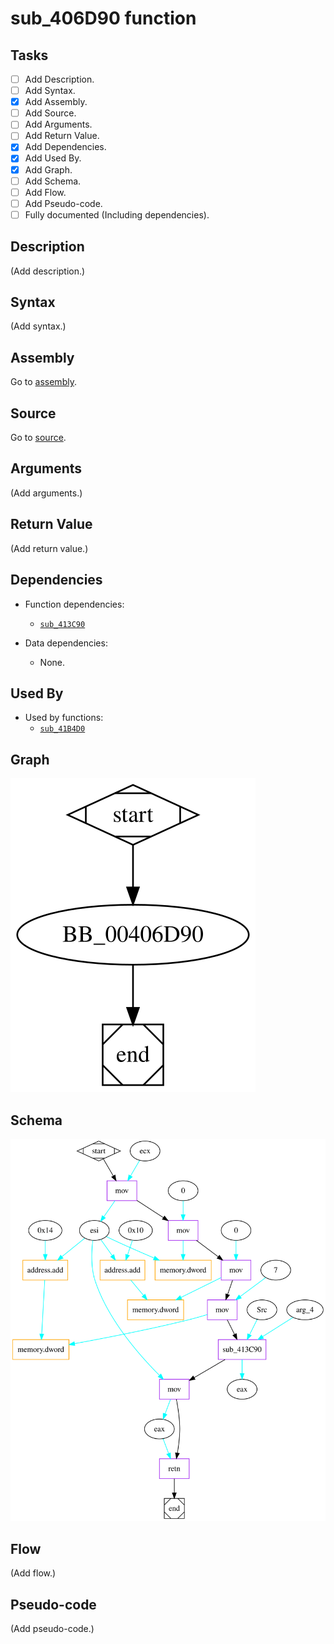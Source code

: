 # sub_406D90 function

## Tasks

- [ ] Add Description.
- [ ] Add Syntax.
- [X] Add Assembly.
- [ ] Add Source.
- [ ] Add Arguments.
- [ ] Add Return Value.
- [X] Add Dependencies.
- [X] Add Used By.
- [X] Add Graph.
- [ ] Add Schema.
- [ ] Add Flow.
- [ ] Add Pseudo-code.
- [ ] Fully documented (Including dependencies).

## Description

(Add description.)

## Syntax

(Add syntax.)

## Assembly

Go to [assembly](../asm/sub_406D90.asm).

## Source

Go to [source](../cc/sub_406D90.cc).

## Arguments

(Add arguments.)

## Return Value

(Add return value.)

## Dependencies

* Function dependencies:
  * [`sub_413C90`](sub_413C90.md)


* Data dependencies:
  * None.

## Used By

* Used by functions:
  * [`sub_41B4D0`](sub_41B4D0.md)

## Graph

![sub_406D90 Graph](../svg/sub_406D90.svg "sub_406D90 Graph")

## Schema

![sub_406D90 Schema](../schema/svg/sub_406D90.svg "sub_406D90 Schema")

## Flow

(Add flow.)

## Pseudo-code

(Add pseudo-code.)
